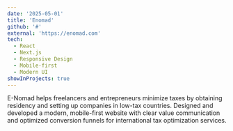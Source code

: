 ```yaml
---
date: '2025-05-01'
title: 'Enomad'
github: '#'
external: 'https://enomad.com'
tech:
  - React
  - Next.js
  - Responsive Design
  - Mobile-first
  - Modern UI
showInProjects: true
---
```


E-Nomad helps freelancers and entrepreneurs minimize taxes by obtaining residency and setting up companies in low-tax countries. Designed and developed a modern, mobile-first website with clear value communication and optimized conversion funnels for international tax optimization services.